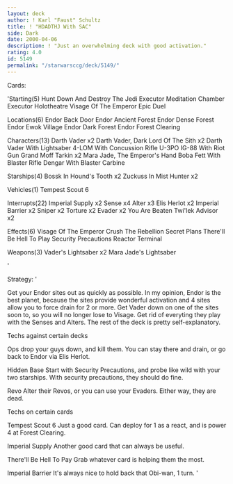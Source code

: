 ```yaml
---
layout: deck
author: ! Karl "Faust" Schultz
title: ! "HDADTHJ With SAC"
side: Dark
date: 2000-04-06
description: ! "Just an overwhelming deck with good activation."
rating: 4.0
id: 5149
permalink: "/starwarsccg/deck/5149/"
---
```

Cards: 

'Starting(5)
Hunt Down And Destroy The Jedi
Executor Meditation Chamber
Executor Holotheatre
Visage Of The Emperor
Epic Duel

Locations(6)
Endor Back Door
Endor Ancient Forest
Endor Dense Forest
Endor Ewok Village
Endor Dark Forest
Endor Forest Clearing

Characters(13)
Darth Vader x2
Darth Vader, Dark Lord Of The Sith x2
Darth Vader With Lightsaber
4-LOM With Concussion Rifle
U-3PO
IG-88 With Riot Gun
Grand Moff Tarkin x2
Mara Jade, The Emperor's Hand
Boba Fett With Blaster Rifle
Dengar With Blaster Carbine

Starships(4)
Bossk In Hound's Tooth x2
Zuckuss In Mist Hunter x2

Vehicles(1)
Tempest Scout 6

Interrupts(22)
Imperial Supply x2
Sense x4
Alter x3
Elis Herlot x2
Imperial Barrier x2
Sniper x2
Torture x2
Evader x2
You Are Beaten
Twi'lek Advisor x2

Effects(6)
Visage Of The Emperor
Crush The Rebellion
Secret Plans
There'll Be Hell To Play
Security Precautions
Reactor Terminal

Weapons(3)
Vader's Lightsaber x2
Mara Jade's Lightsaber

'

Strategy: '

Get your Endor sites out as quickly as possible.  In my opinion, Endor is the best planet, because the sites provide wonderful activation and 4 sites allow you to force drain for 2 or more. Get Vader down on one of the sites soon to, so you will no longer lose to Visage.  Get rid of everyting they play with the Senses and Alters.  The rest of the deck is pretty self-explanatory.

Techs against certain decks

Ops drop your guys down, and kill them. You can stay there and drain, or go back to Endor via Elis Herlot.

Hidden Base Start with Security Precautions, and probe like wild with your two starships.  With security precautions, they should do fine.

Revo Alter their Revos, or you can use your Evaders.  Either way, they are dead.

Techs on certain cards

Tempest Scout 6 Just a good card.  Can deploy for 1 as a react, and is power 4 at Forest Clearing.

Imperial Supply Another good card that can always be useful.

There'll Be Hell To Pay Grab whatever card is helping them the most.

Imperial Barrier It's always nice to hold back that Obi-wan, 1 turn.	'
